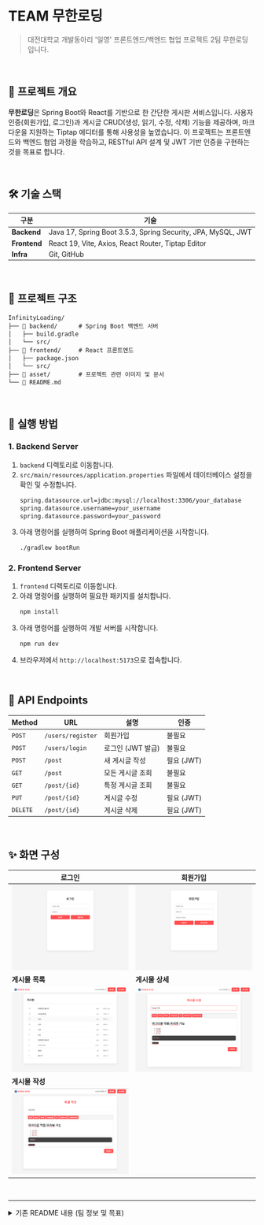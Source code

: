 # TEAM 무한로딩

> 대전대학교 개발동아리 '일영' 프론트엔드/백엔드 협업 프로젝트 2팀 무한로딩 입니다.

<br>

## 📖 프로젝트 개요

**무한로딩**은 Spring Boot와 React를 기반으로 한 간단한 게시판 서비스입니다. 사용자 인증(회원가입, 로그인)과 게시글 CRUD(생성, 읽기, 수정, 삭제) 기능을 제공하며, 마크다운을 지원하는 Tiptap 에디터를 통해 사용성을 높였습니다. 이 프로젝트는 프론트엔드와 백엔드 협업 과정을 학습하고, RESTful API 설계 및 JWT 기반 인증을 구현하는 것을 목표로 합니다.

<br>

## 🛠️ 기술 스택

| 구분      | 기술                                                                                             |
| --------- | ------------------------------------------------------------------------------------------------ |
| **Backend**   | Java 17, Spring Boot 3.5.3, Spring Security, JPA, MySQL, JWT                                     |
| **Frontend**  | React 19, Vite, Axios, React Router, Tiptap Editor                                               |
| **Infra**     | Git, GitHub                                                                                      |

<br>

## 📂 프로젝트 구조

```
InfinityLoading/
├── 📁 backend/      # Spring Boot 백엔드 서버
│   ├── build.gradle
│   └── src/
├── 📁 frontend/     # React 프론트엔드
│   ├── package.json
│   └── src/
├── 📁 asset/        # 프로젝트 관련 이미지 및 문서
└── 📜 README.md
```

<br>

## 🚀 실행 방법

### 1. Backend Server

1.  `backend` 디렉토리로 이동합니다.
2.  `src/main/resources/application.properties` 파일에서 데이터베이스 설정을 확인 및 수정합니다.
    ```properties
    spring.datasource.url=jdbc:mysql://localhost:3306/your_database
    spring.datasource.username=your_username
    spring.datasource.password=your_password
    ```
3.  아래 명령어를 실행하여 Spring Boot 애플리케이션을 시작합니다.
    ```bash
    ./gradlew bootRun
    ```

### 2. Frontend Server

1.  `frontend` 디렉토리로 이동합니다.
2.  아래 명령어를 실행하여 필요한 패키지를 설치합니다.
    ```bash
    npm install
    ```
3.  아래 명령어를 실행하여 개발 서버를 시작합니다.
    ```bash
    npm run dev
    ```
4.  브라우저에서 `http://localhost:5173`으로 접속합니다.

<br>

## 📝 API Endpoints

| Method | URL                | 설명                 | 인증     |
| ------ | ------------------ | -------------------- | -------- |
| `POST` | `/users/register`  | 회원가입             | 불필요   |
| `POST` | `/users/login`     | 로그인 (JWT 발급)    | 불필요   |
| `POST` | `/post`            | 새 게시글 작성       | 필요 (JWT) |
| `GET`    | `/post`            | 모든 게시글 조회     | 불필요   |
| `GET`    | `/post/{id}`       | 특정 게시글 조회     | 불필요   |
| `PUT`    | `/post/{id}`       | 게시글 수정          | 필요 (JWT) |
| `DELETE` | `/post/{id}`       | 게시글 삭제          | 필요 (JWT) |

<br>

## ✨ 화면 구성

| 로그인 | 회원가입 |
| --- | --- |
| <img src="./asset/web/image/로그인 페이지.png" width="400"/> | <img src="./asset/web/image/회원가입 페이지.png" width="400"/> |
| **게시물 목록** | **게시물 상세** |
| <img src="./asset/web/image/게시글 목록 페이지.png" width="400"/> | <img src="./asset/web/image/게시글 수정.png" width="400"/> |
| **게시물 작성** | |
| <img src="./asset/web/image/새 글 작성.png" width="400"/> | |

<br>

---

<details>
<summary>기존 README 내용 (팀 정보 및 목표)</summary>

# 👥 팀 명단

> 팀장: 조하늘
> 
> 팀원: 송찬의, 이현수, 남상은, 김다은

# 💭 공동 목표

> **1. 게시판 제작**
>
> - 프론트엔드(FE)와 백엔드(BE) 협업 및 연결
> - 주요 게시판 기능 세부 구현

> **2. GitHub 연동 및 포트폴리오 활용**
> 
> - GitHub 연동 및 브랜치 협업
> - `README.md` 작성 → 포트폴리오에 활용

# 💭 개인 목표

> **하늘** : 프론트와 백엔드의 연결과 DB구조 이해, 팀워크 향상

> **상은** : 프로젝트를 통하여 협업 능력을 기르고, 백엔드에 대한 이해도 향상

> **다은** : 프로젝트를 진행하며 몰랐던 부분과 미숙한 부분을 배우며 실력 향상과 결과물 도출

> **현수** : 개발자로서 부족한 부분을 현실적으로 인지하고 발전해나가기 위한 목표와 프로젝트 결과물 도출

> **찬의** : _(작성 필요)_

# 💭 진행 방식

- **정기회의 : 월, 목 (주 2회) 14시**
- **기능 역할 분담 후, git 연동 - branch로 각자 맡은 파트 개발**

# 💭 프로젝트 기능

> **📝 게시판**
> 
> - (메인) 글 목록
> - 최소 기능 : 글 작성, 글 조회, 글 목록, 글 삭제, 글 수정,
> - 추가 기능 : 검색, 페이지 번호, 필터링, 카테고리, 조회수
> 
> 🙍‍♂️ **회원**
> 
> - 최소 기능 : 로그인, 회원가입, 로그아웃
> - 추가 기능 : 내 글 보기/삭제, 작성자검색, 작성자표시
> - 권한 정책
>     - 회원 : 작성/조회 가능
>     - 비회원 : 조회만 가능
> 
> 💬 **댓글**
> 
> - 기능 예정 : 댓글 작성/삭제, 작성자 표시 등

</details>